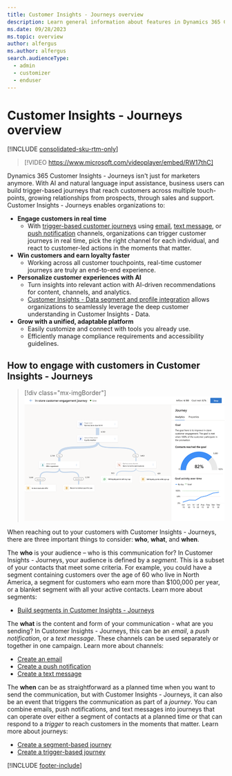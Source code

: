 ```yaml
---
title: Customer Insights - Journeys overview
description: Learn general information about features in Dynamics 365 Customer Insights - Journeys.
ms.date: 09/28/2023
ms.topic: overview
author: alfergus
ms.author: alfergus
search.audienceType: 
  - admin
  - customizer
  - enduser
---
```


# Customer Insights - Journeys overview

[!INCLUDE [consolidated-sku-rtm-only](./includes/consolidated-sku-rtm-only.md)]

> [!VIDEO https://www.microsoft.com/videoplayer/embed/RW17thC]

Dynamics 365 Customer Insights - Journeys isn't just for marketers anymore. With AI and natural language input assistance, business users can build trigger-based journeys that reach customers across multiple touch-points, growing relationships from prospects, through sales and support. Customer Insights - Journeys enables organizations to:

- **Engage customers in real time**
    - With [trigger-based customer journeys](real-time-marketing-trigger-based-journey.md) using [email](real-time-marketing-email.md), [text message](real-time-marketing-outbound-text-messaging.md), or [push notification](real-time-marketing-push-notifications.md) channels, organizations can trigger customer journeys in real time, pick the right channel for each individual, and react to customer-led actions in the moments that matter.
- **Win customers and earn loyalty faster**
    - Working across all customer touchpoints, real-time customer journeys are truly an end-to-end experience.
- **Personalize customer experiences with AI**
    - Turn insights into relevant action with AI-driven recommendations for content, channels, and analytics. 
    - [Customer Insights - Data segment and profile integration](real-time-marketing-ci-profile.md) allows organizations to seamlessly leverage the deep customer understanding in Customer Insights - Data.
- **Grow with a unified, adaptable platform**
    - Easily customize and connect with tools you already use.
    - Efficiently manage compliance requirements and accessibility guidelines.

## How to engage with customers in Customer Insights - Journeys

> [!div class="mx-imgBorder"]
> ![Screenshot of a Customer Insights - Journeys trigger-based journey.](media/overview-live-journey.png "Screenshot of a Customer Insights - Journeys trigger-based journey")

When reaching out to your customers with Customer Insights - Journeys, there are three important things to consider: **who**, **what**, and **when**.

The **who** is your audience – who is this communication for? In Customer Insights - Journeys, your audience is defined by a *segment*. This is a subset of your contacts that meet some criteria. For example, you could have a segment containing customers over the age of 60 who live in North America, a segment for customers who earn more than $100,000 per year, or a blanket segment with all your active contacts. Learn more about segments:

- [Build segments in Customer Insights - Journeys](real-time-marketing-build-segments.md)

The **what** is the content and form of your communication - what are you sending? In Customer Insights - Journeys, this can be an *email*, a *push notification*, or a *text message*. These channels can be used separately or together in one campaign. Learn more about channels:

- [Create an email](real-time-marketing-email.md)
- [Create a push notification](real-time-marketing-push-notifications.md)
- [Create a text message](real-time-marketing-outbound-text-messaging.md)

The **when** can be as straightforward as a planned time when you want to send the communication, but with Customer Insights - Journeys, it can also be an event that triggers the communication as part of a *journey*. You can combine emails, push notifications, and text messages into journeys that can operate over either a segment of contacts at a planned time or that can respond to a *trigger* to reach customers in the moments that matter. Learn more about journeys:

- [Create a segment-based journey](real-time-marketing-segment-based-journey.md)
- [Create a trigger-based journey](real-time-marketing-trigger-based-journey.md)

[!INCLUDE [footer-include](./includes/footer-banner.md)]
